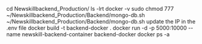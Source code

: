 
cd Newskillbackend_Production/
ls -lrt
docker -v
sudo chmod 777 ~/Newskillbackend_Production/Backend/mongo-db.sh 
~/Newskillbackend_Production/Backend/mongo-db.sh
update the IP in the .env file
docker build -t backend-docker .
docker run -d -p 5000:10000 --name newskill-backend-container backend-docker
docker ps -a



 